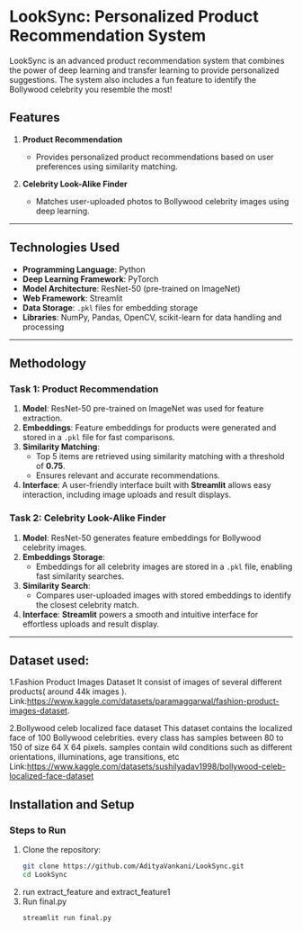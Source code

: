 # **LookSync: Personalized Product Recommendation System**  

LookSync is an advanced product recommendation system that combines the power of deep learning and transfer learning to provide personalized suggestions. The system also includes a fun feature to identify the Bollywood celebrity you resemble the most!  

## **Features**  
1. **Product Recommendation**  
   - Provides personalized product recommendations based on user preferences using similarity matching.  

2. **Celebrity Look-Alike Finder**  
   - Matches user-uploaded photos to Bollywood celebrity images using deep learning.  

---

## **Technologies Used**  

- **Programming Language**: Python  
- **Deep Learning Framework**: PyTorch  
- **Model Architecture**: ResNet-50 (pre-trained on ImageNet)  
- **Web Framework**: Streamlit  
- **Data Storage**: `.pkl` files for embedding storage  
- **Libraries**: NumPy, Pandas, OpenCV, scikit-learn for data handling and processing  

---

## **Methodology**  

### **Task 1: Product Recommendation**  
1. **Model**: ResNet-50 pre-trained on ImageNet was used for feature extraction.  
2. **Embeddings**: Feature embeddings for products were generated and stored in a `.pkl` file for fast comparisons.  
3. **Similarity Matching**:  
   - Top 5 items are retrieved using similarity matching with a threshold of **0.75**.  
   - Ensures relevant and accurate recommendations.  
4. **Interface**: A user-friendly interface built with **Streamlit** allows easy interaction, including image uploads and result displays.  

### **Task 2: Celebrity Look-Alike Finder**  
1. **Model**: ResNet-50 generates feature embeddings for Bollywood celebrity images.  
2. **Embeddings Storage**:  
   - Embeddings for all celebrity images are stored in a `.pkl` file, enabling fast similarity searches.  
3. **Similarity Search**:  
   - Compares user-uploaded images with stored embeddings to identify the closest celebrity match.  
4. **Interface**: **Streamlit** powers a smooth and intuitive interface for effortless uploads and result display.  

---
## **Dataset used**:
1.Fashion Product Images Dataset
It consist of images of several different products( around 44k images ).
Link:https://www.kaggle.com/datasets/paramaggarwal/fashion-product-images-dataset.

2.Bollywood celeb localized face dataset
This dataset contains the localized face of 100 Bollywood celebrities. every class has samples between 80 to 150 of size 64 X 64 pixels. samples contain wild conditions such as different orientations, illuminations, age transitions, etc
Link:https://www.kaggle.com/datasets/sushilyadav1998/bollywood-celeb-localized-face-dataset

## **Installation and Setup**

### **Steps to Run**  
1. Clone the repository:  
   ```bash
   git clone https://github.com/AdityaVankani/LookSync.git  
   cd LookSync
2. run extract_feature and extract_feature1
3. Run final.py
   ```bash
   streamlit run final.py
